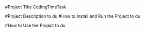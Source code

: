 #Project Title
CodingTimeTask

#Project Description
to du
#How to Install and Run the Project
to du

#How to Use the Project
to du
